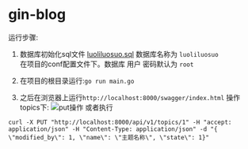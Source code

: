 # gin-blog

运行步骤:
1. 数据库初始化sql文件 [luoliluosuo.sql](https://github.com/sun-wenming/gin-blog/blob/master/luoliluosuo.sql)  数据库名称为  `luoliluosuo`  
在项目的conf配置文件下。数据库 用户 密码默认为 `root`

2. 在项目的根目录运行:`go run main.go`

3. 之后在浏览器上运行`http://localhost:8000/swagger/index.html` 操作 topics下:
![put操作](https://github.com/sun-wenming/gin-blog/blob/master/put.jpg)
或者执行
```
curl -X PUT "http://localhost:8000/api/v1/topics/1" -H "accept: application/json" -H "Content-Type: application/json" -d "{ \"modified_by\": 1, \"name\": \"主题名称\", \"state\": 1}"
```
